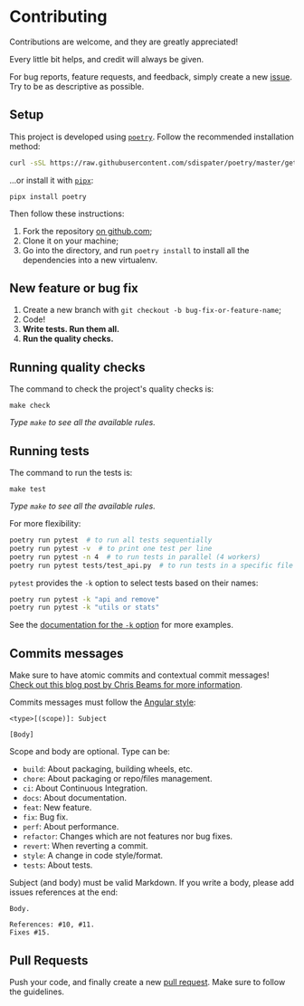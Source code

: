 # Contributing

Contributions are welcome, and they are greatly appreciated!

Every little bit helps, and credit will always be given.

For bug reports, feature requests, and feedback,
simply create a new [issue][1].
Try to be as descriptive as possible.

## Setup

This project is developed using [`poetry`](https://github.com/sdispater/poetry).
Follow the recommended installation method:

```bash
curl -sSL https://raw.githubusercontent.com/sdispater/poetry/master/get-poetry.py | python
```

...or install it with [`pipx`](https://github.com/pipxproject/pipx):

```
pipx install poetry
```

Then follow these instructions:

1. Fork the repository [on github.com][2];
1. Clone it on your machine;
1. Go into the directory, and run `poetry install` to install all the dependencies into a new virtualenv.

## New feature or bug fix

1. Create a new branch with `git checkout -b bug-fix-or-feature-name`;
1. Code!
1. **Write tests. Run them all.**
1. **Run the quality checks.**

## Running quality checks

The command to check the project's quality checks is:

```
make check
```

*Type `make` to see all the available rules.*

## Running tests

The command to run the tests is:

```
make test
```

*Type `make` to see all the available rules.*

For more flexibility:

```bash
poetry run pytest  # to run all tests sequentially
poetry run pytest -v  # to print one test per line
poetry run pytest -n 4  # to run tests in parallel (4 workers)
poetry run pytest tests/test_api.py  # to run tests in a specific file
```

`pytest` provides the `-k` option to select tests based on their names:

```bash
poetry run pytest -k "api and remove"
poetry run pytest -k "utils or stats"
```

See the [documentation for the `-k` option][3] for more examples.

## Commits messages

Make sure to have atomic commits and contextual commit messages!
[Check out this blog post by Chris Beams for more information][4].

Commits messages must follow the [Angular style](https://gist.github.com/stephenparish/9941e89d80e2bc58a153#format-of-the-commit-message):

```
<type>[(scope)]: Subject

[Body]
```

Scope and body are optional. Type can be:

- `build`: About packaging, building wheels, etc.
- `chore`: About packaging or repo/files management.
- `ci`: About Continuous Integration.
- `docs`: About documentation.
- `feat`: New feature.
- `fix`: Bug fix.
- `perf`: About performance.
- `refactor`: Changes which are not features nor bug fixes.
- `revert`: When reverting a commit.
- `style`: A change in code style/format.
- `tests`: About tests.

Subject (and body) must be valid Markdown. If you write a body, please add issues references at the end:

```
Body.

References: #10, #11.
Fixes #15.
```

## Pull Requests

Push your code, and finally create a new [pull request][5].
Make sure to follow the guidelines.

[1]: https://github.com/pawamoy/pytkdocs/issues/new
[2]: https://github.com/pawamoy/pytkdocs
[3]: https://docs.pytest.org/en/latest/example/markers.html#using-k-expr-to-select-tests-based-on-their-name
[4]: http://chris.beams.io/posts/git-commit/
[5]: https://github.com/pawamoy/pytkdocs/compare

